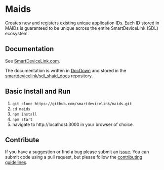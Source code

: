 # Maids
Creates new and registers existing unique application IDs. Each ID stored in MAIDs is guaranteed to be unique across the entire SmartDeviceLink (SDL) ecosystem. 

## Documentation
See [SmartDeviceLink.com](https://smartdevicelink.com/en/docs/shaid/master/overview/).  

The documentation is written in [DocDown](https://github.com/smartdevicelink/sdl_markdown_spec) and stored in the [smartdevicelink/sdl_shaid_docs](https://github.com/smartdevicelink/sdl_shaid_docs) repository.

## Basic Install and Run

1. ```git clone https://github.com/smartdevicelink/maids.git```
2. ```cd maids```
3. ```npm install```
4. ```npm start```
5. navigate to http://localhost:3000 in your browser of choice.

## Contribute
If you have a suggestion or find a bug please submit an <a href="https://github.com/smartdevicelink/sdl_maids/issues/new" target="_blank">issue</a>.  You can submit code using a pull request, but please follow the <a href="https://github.com/smartdevicelink/sdl_maids/blob/master/CONTRIBUTING.md" target="_blank">contributing guidelines</a>.